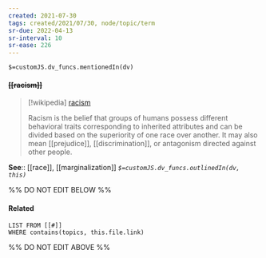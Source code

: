```yaml
---
created: 2021-07-30
tags: created/2021/07/30, node/topic/term
sr-due: 2022-04-13
sr-interval: 10
sr-ease: 226
---
```

`$=customJS.dv_funcs.mentionedIn(dv)`

#### <s class="topic-title">[[racism]]</s>

> [!wikipedia] [racism](https://en.wikipedia.org/wiki/Racism)
> 
> Racism is the belief that groups of humans possess different behavioral traits corresponding to inherited attributes and can be divided based on the superiority of one race over another. It may also mean [[prejudice]], [[discrimination]], or antagonism directed against other people.

**See**:: [[race]], [[marginalization]]
*`$=customJS.dv_funcs.outlinedIn(dv, this)`*

%% DO NOT EDIT BELOW %%

#### Related 

```dataview
LIST FROM [[#]]
WHERE contains(topics, this.file.link)
```
%% DO NOT EDIT ABOVE %%
